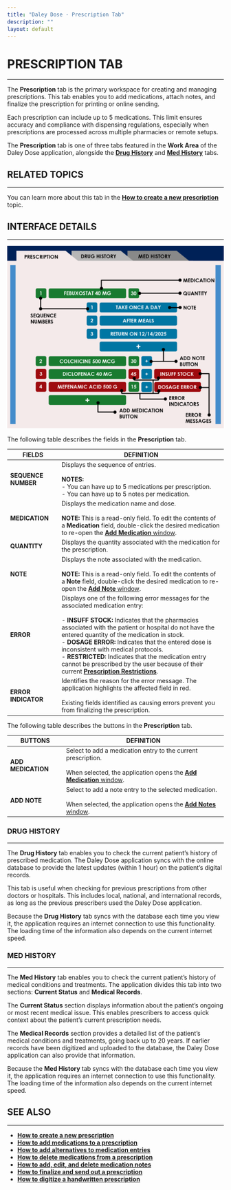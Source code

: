 ```yaml
---
title: "Daley Dose - Prescription Tab"
description: ""
layout: default
---
```


# **PRESCRIPTION TAB**
---
The **Prescription** tab is the primary workspace for creating and managing prescriptions. This tab enables you to add medications, attach notes, and finalize the prescription for printing or online sending.

Each prescription can include up to 5 medications. This limit ensures accuracy and compliance with dispensing regulations, especially when prescriptions are processed across multiple pharmacies or remote setups.

The **Prescription** tab is one of three tabs featured in the **Work Area** of the Daley Dose application, alongside the [**Drug History**](/daleydose/window-drug-history-tab) and [**Med History**](/daleydose/window-med-history-tab) tabs.

## **RELATED TOPICS**
---
You can learn more about this tab in the [**How to create a new prescription**](/daleydose/prescription-create-new) topic.

## **INTERFACE DETAILS**
---

![Daily Dose Prescription Tab](/assets/images/daley-dose-home-window-tab-1-labels.png)

The following table describes the fields in the **Prescription** tab.

| **FIELDS**         | **DEFINITION** |
|--------------------|----------------|
| **SEQUENCE NUMBER** | Displays the sequence of entries.<br><br>**NOTES:**<br>- You can have up to 5 medications per prescription.<br>- You can have up to 5 notes per medication. |
| **MEDICATION**      | Displays the medication name and dose.<br><br>**NOTE:** This is a read-only field. To edit the contents of a **Medication** field, double-click the desired medication to re-open the [**Add Medication** window](/daleydose/window-add-medication). |
| **QUANTITY**        | Displays the quantity associated with the medication for the prescription. |
| **NOTE**            | Displays the note associated with the medication.<br><br>**NOTE:** This is a read-only field. To edit the contents of a **Note** field, double-click the desired medication to re-open the [**Add Note** window](/daleydose/window-add-notes). |
| **ERROR**           | Displays one of the following error messages for the associated medication entry:<br><br>- **INSUFF STOCK:** Indicates that the pharmacies associated with the patient or hospital do not have the entered quantity of the medication in stock.<br>- **DOSAGE ERROR:** Indicates that the entered dose is inconsistent with medical protocols.<br>- **RESTRICTED:** Indicates that the medication entry cannot be prescribed by the user because of their current [**Prescription Restrictions**](/daleydose/about-prescription-restrictions). |
| **ERROR INDICATOR** | Identifies the reason for the error message. The application highlights the affected field in red.<br><br>Existing fields identified as causing errors prevent you from finalizing the prescription. |

The following table describes the buttons in the **Prescription** tab.

| **BUTTONS**        | **DEFINITION** |
|--------------------|----------------|
| **ADD MEDICATION** | Select to add a medication entry to the current prescription.<br><br>When selected, the application opens the [**Add Medication** window](/daleydose/window-add-medication). |
| **ADD NOTE**       | Select to add a note entry to the selected medication.<br><br>When selected, the application opens the [**Add Notes** window](/daleydose/window-add-notes). |

### **DRUG HISTORY**
---
The **Drug History** tab enables you to check the current patient’s history of prescribed medication. The Daley Dose application syncs with the online database to provide the latest updates (within 1 hour) on the patient’s digital records.  

This tab is useful when checking for previous prescriptions from other doctors or hospitals. This includes local, national, and international records, as long as the previous prescribers used the Daley Dose application.  

Because the **Drug History** tab syncs with the database each time you view it, the application requires an internet connection to use this functionality. The loading time of the information also depends on the current internet speed.

### **MED HISTORY**
---
The **Med History** tab enables you to check the current patient’s history of medical conditions and treatments. The application divides this tab into two sections: **Current Status** and **Medical Records**.  

The **Current Status** section displays information about the patient’s ongoing or most recent medical issue. This enables prescribers to access quick context about the patient’s current prescription needs.  

The **Medical Records** section provides a detailed list of the patient’s medical conditions and treatments, going back up to 20 years. If earlier records have been digitized and uploaded to the database, the Daley Dose application can also provide that information.  

Because the **Med History** tab syncs with the database each time you view it, the application requires an internet connection to use this functionality. The loading time of the information also depends on the current internet speed.

## **SEE ALSO**
---
- [**How to create a new prescription**](/daleydose/prescription-create-new)  
- [**How to add medications to a prescription**](/daleydose/prescription-add-meds)
- [**How to add alternatives to medication entries**](/daleydose/prescription-add-alts)  
- [**How to delete medications from a prescription**](/daleydose/prescription-delete-meds)  
- [**How to add, edit, and delete medication notes**](/daleydose/prescription-manage)  
- [**How to finalize and send out a prescription**](/daleydose/prescription-finalize)  
- [**How to digitize a handwritten prescription**](/daleydose/prescription-digitize)
